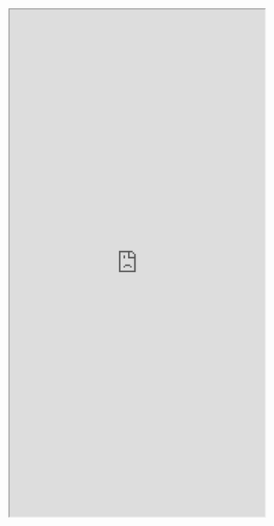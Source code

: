 <iframe src="https://nbviewer.org/github/ksaesthetix/Python_Projects/blob/main/Data%20Analysis/Power%20of%2010%20WPH.ipynb" 
  width="100%" height="1000px"></iframe>

